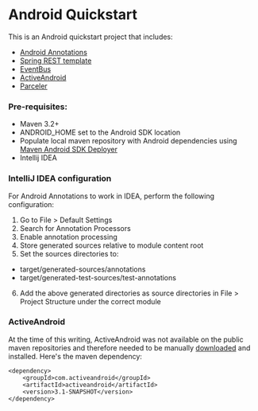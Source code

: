 # Android Quickstart

This is an Android quickstart project that includes:

* [Android Annotations](http://androidannotations.org/)
* [Spring REST template](https://github.com/excilys/androidannotations/wiki/Rest%20API)
* [EventBus](https://github.com/greenrobot/EventBus)
* [ActiveAndroid](https://github.com/pardom/ActiveAndroid)
* [Parceler](https://github.com/johncarl81/parceler)

### Pre-requisites:

* Maven 3.2+
* ANDROID_HOME set to the Android SDK location
* Populate local maven repository with Android dependencies using [Maven Android SDK Deployer](https://github.com/simpligility/maven-android-sdk-deployer)
* Intellij IDEA

### IntelliJ IDEA configuration

For Android Annotations to work in IDEA, perform the following configuration:

1. Go to File > Default Settings
2. Search for Annotation Processors
3. Enable annotation processing
4. Store generated sources relative to module content root
5. Set the sources directories to:
* target/generated-sources/annotations
* target/generated-test-sources/test-annotations
6. Add the above generated directories as source directories in File > Project Structure under the correct module

### ActiveAndroid

At the time of this writing, ActiveAndroid was not available on the public maven repositories
and therefore needed to be manually [downloaded](https://github.com/pardom/ActiveAndroid.git)
and installed. Here's the maven dependency:

```
<dependency>
	<groupId>com.activeandroid</groupId>
	<artifactId>activeandroid</artifactId>
	<version>3.1-SNAPSHOT</version>
</dependency>
```
